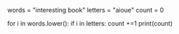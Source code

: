 words = "interesting book"
letters = "aioue"
count = 0 

for i in words.lower():
    if i in letters:
        count +=1
print(count)
